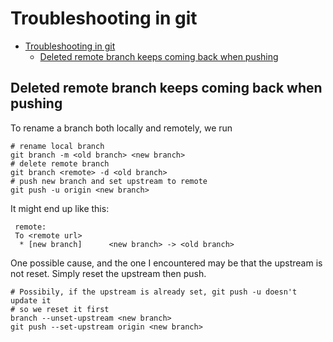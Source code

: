 # Troubleshooting in git

<!--toc:start-->

- [Troubleshooting in git](#troubleshooting-in-git)
  - [Deleted remote branch keeps coming back when pushing](#deleted-remote-branch-keeps-coming-back-when-pushing)
  <!--toc:end-->

## Deleted remote branch keeps coming back when pushing

To rename a branch both locally and remotely, we run

```shell
# rename local branch
git branch -m <old branch> <new branch>
# delete remote branch
git branch <remote> -d <old branch>
# push new branch and set upstream to remote
git push -u origin <new branch>
```

It might end up like this:

```shell
 remote:
 To <remote url>
  * [new branch]      <new branch> -> <old branch>
```

One possible cause, and the one I encountered may be that the upstream is not reset. Simply reset the upstream then push.

```shell
# Possibily, if the upstream is already set, git push -u doesn't update it
# so we reset it first
branch --unset-upstream <new branch>
git push --set-upstream origin <new branch>
```
